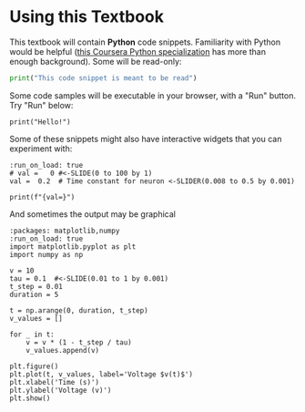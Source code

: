 # Using this Textbook

This textbook will contain **Python** code snippets. Familiarity with Python would be helpful ([this Coursera Python specialization](https://www.coursera.org/specializations/python-3-programming) has more than enough background). Some will be read-only:

```python
print("This code snippet is meant to be read")
```

Some code samples will be executable in your browser, with a "Run" button. Try "Run" below:

```{editor} python
print("Hello!")
```

Some of these snippets might also have interactive widgets that you can experiment with:

```{editor} python
:run_on_load: true
# val =   0 #<-SLIDE(0 to 100 by 1)
val =  0.2  # Time constant for neuron <-SLIDER(0.008 to 0.5 by 0.001)

print(f"{val=}")
```

And sometimes the output may be graphical
```{editor} python
:packages: matplotlib,numpy
:run_on_load: true
import matplotlib.pyplot as plt
import numpy as np

v = 10
tau = 0.1  #<-SLIDE(0.01 to 1 by 0.001)
t_step = 0.01
duration = 5

t = np.arange(0, duration, t_step)
v_values = []

for _ in t:
    v = v * (1 - t_step / tau)
    v_values.append(v)

plt.figure()
plt.plot(t, v_values, label='Voltage $v(t)$')
plt.xlabel('Time (s)')
plt.ylabel('Voltage (v)')
plt.show()